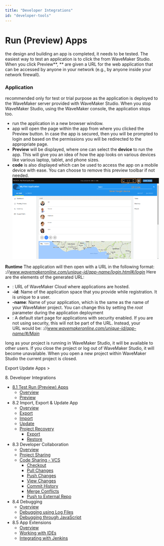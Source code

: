 ```yaml
---
title: "Developer Integrations"
id: "developer-tools"
---
```


# Run (Preview) Apps

the design and building an app is completed, it needs to be tested. The easiest way to test an application is to click the  from WaveMaker Studio. When you click Preview**, ** are given a URL for the web application that can be accessed by anyone in your network (e.g., by anyone inside your network firewall).

### Application

 recommended only for test or trial purpose as the application is deployed to the WaveMaker server provided with WaveMaker Studio. When you stop WaveMaker Studio, using the WaveMaker console, the application stops too.

- run the application in a new browser window.
- app will open the page within the app from where you clicked the Preview button. In case the app is secured, then you will be prompted to login and based on the permissions you will be redirected to the appropriate page.
- **Preview** will be displayed, where one can select the **device** to run the app. This will give you an idea of how the app looks on various devices like various laptop, tablet, and phone sizes.
- **code** is also displayed which can be used to access the app on a mobile device with ease. You can choose to remove this preview toolbar if not needed. [![](../assets/app_preview.png)](../assets/app_preview.png)

**Runtime** The application will then open with a URL in the following format: _://www.wavemakeronline.com/unique-id/app-name/login.html#/login_ Here are the elements of the generated URL:

- : URL of WaveMaker Cloud where applications are hosted.
- **\-id**: Name of the application space that you provide while registration. It is unique to a user.
- **\-name**: Name of your application, which is the same as the name of your WaveMaker project. You can change this by setting the _root_ parameter during the application deployment
- : A default start page for applications with security enabled. If you are not using security, this will not be part of the URL. Instead, your URL would be: _://www.wavemakeronline.com/unique-id/app-name/#/Main_

long as your project is running in WaveMaker Studio, it will be available to other users. If you close the project or log out of WaveMaker Studio, it will become unavailable. When you open a new project within WaveMaker Studio the current project is closed.

Export Update Apps >

8\. Developer Integrations

- [8.1 Test Run (Preview) Apps](#)
    - [Overview](#)
    - [Preview](#preview)
- 8.2 Import, Export & Update App
    - [Overview](/learn/app-development/dev-integration/import-export-update-apps/)
    - [Export](/learn/app-development/dev-integration/import-export-update-apps/#export-project)
    - [Import](/learn/app-development/dev-integration/import-export-update-apps/#import-project)
    - [Update](/learn/app-development/dev-integration/import-export-update-apps/#update-project)
    - [Project Recovery](/learn/app-development/dev-integration/import-export-update-apps/#project-recovery)
        - [Export](/learn/app-development/dev-integration/import-export-update-apps/#export)
        - [Restore](/learn/app-development/dev-integration/import-export-update-apps/#restore-project)
- 8.3 Developer Collaboration
    - [Overview](/learn/app-development/dev-integration/developer-collaboration/)
    - [Project Sharing](/learn/app-development/dev-integration/developer-collaboration/#project-sharing)
    - [Code Sharing - VCS](/learn/app-development/dev-integration/developer-collaboration/#vcs)
        - [Checkout](/learn/app-development/dev-integration/developer-collaboration/#checkout)
        - [Pull Changes](/learn/app-development/dev-integration/developer-collaboration/#pull-changes)
        - [Push Changes](/learn/app-development/dev-integration/developer-collaboration/#push-changes)
        - [View Changes](/learn/app-development/dev-integration/developer-collaboration/#view-changes)
        - [Commit History](/learn/app-development/dev-integration/developer-collaboration/#commit-history)
        - [Merge Conflicts](/learn/app-development/dev-integration/developer-collaboration/#merge-changes)
        - [Push to External Repo](/learn/app-development/dev-integration/developer-collaboration/#push-to-external-repo)
- 8.4 Debugging
    - [Overview](/learn/app-development/dev-integration/debugging/)
    - [Debugging using Log Files](/learn/app-development/dev-integration/debugging/#logs)
    - [Debugging through JavaScript](/learn/app-development/dev-integration/debugging/#javascript)
- 8.5 App Extensions
    - [Overview](/learn/dev-integration/extending-application-using-ides/)
    - [Working with IDEs](/learn/dev-integration/extending-application-using-ides/#steps)
    - [Integrating with Jenkins](/learn/dev-integration/extending-application-using-ides/#jenkins)
